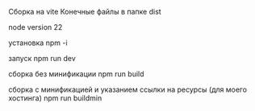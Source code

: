 Сборка на vite
Конечные файлы в папке dist

node version 22

установка npm -i

запуск npm run dev

сборка без минификации npm run build 

сборка с минификацией и указанием ссылки на ресурсы (для моего хостинга) npm run buildmin